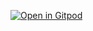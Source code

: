 [![Open in Gitpod](https://gitpod.io/button/open-in-gitpod.svg)](https://gitpod.io/#https://github.com/wesslen/dsba6010_examples)